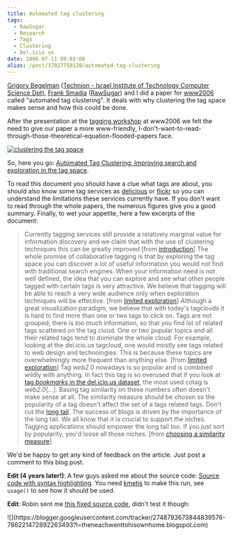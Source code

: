 ```yaml
---
title: Automated tag clustering
tags:
  - RawSugar
  - Research
  - Tags
  - Clustering
  - Del.icio.us
date: 2006-07-11 09:03:00
alias: /post/37027750128/automated-tag-clustering
---
```


[Grigory Begelman](http://www.cs.technion.ac.il/%7Egbeg/) ([Technion - Israel Institute of Technology Computer Science Dpt)](http://www.cs.technion.ac.il/), [Frank Smadja](http://smadja.us/) ([RawSugar](http://www.rawsugar.com/)) and I did a paper for [www2006](http://www2006.org) called "automated tag clustering". It deals with why clustering the tag space makes sense and how this could be done.

After the presentation at the [tagging workshop](http://blog.rawsugar.com/wikka/wikka.php?wakka=HomePage) at www2006 we felt the need to give our paper a more www-friendly, I-don't-want-to-read-through-those-theoretical-equation-flooded-papers face.

[![clustering the tag space](http://i.imgur.com/40BW8.png "clustering the tag space")](http://tagging.pui.ch/automated_tag_clustering/#cluster)

So, here you go: [Automated Tag Clustering: Improving search and exploration in the tag space](http://tagging.pui.ch/automated_tag_clustering/).<!-- more -->

To read this document you should have a clue what tags are about, you should also know some tag services as [delicious](http://del.icio.us) or [flickr](http://www.flickr.com) so you can understand the limitations these services currently have. If you don't want to read through the whole papers, the numerous figures give you a good summary. Finally, to wet your appetite, here a few excerpts of the document:

> Currently tagging services still provide a relatively marginal value for information discovery and we claim that with the use of clustering techniques this can be greatly improved [from [introduction](http://tagging.pui.ch/automated_tag_clustering/#p_motivation)]
> The whole promise of collaborative tagging is that by exploring the tag space you can discover a lot of useful information you would not find with traditional search engines. When your information need is not well defined, the idea that you can explore and see what other people tagged with certain tags is very attractive. We believe that tagging will be able to reach a very wide audience only when exploration techniques will be effective. [from [limited exploration](http://tagging.pui.ch/automated_tag_clustering/#p_exploration)]
> Although a great visualization paradigm, we believe that with today's tagclouds it is hard to find more than one or two tags to click on. Tags are not grouped, there is too much information, so that you find lot of related tags scattered on the tag cloud. One or two popular topics and all their related tags tend to dominate the whole cloud. For example, looking at the del.icio.us tagcloud, one would mostly see tags related to web design and technologies. This is because these topics are overwhelmingly more frequent than anything else. [from [limited exploration](http://tagging.pui.ch/automated_tag_clustering/#p_exploration)]
> Tag _web2.0_ nowadays is so popular and is combined wildly with anything. In fact this tag is so overused that if you look at [tag _bookmarks_ in the del.icio.us dataset](http://del.icio.us/tag/bookmarks), the most used cotag is _web2.0_[&hellip;]. Basing tag similarity on these numbers often doesn't make sense at all. The similarity measure should be chosen so the popularity of a tag doesn't affect the set of a tags related tags. Don't cut the [long tail](http://en.wikipedia.org/wiki/Long_tail). The success of blogs is driven by the importance of the long tail. We all know that it is crucial to support the niches. Tagging applications should empower the long tail too. If you just sort by popularity, you'd loose all those niches. [from [choosing a similarity measure](http://tagging.pui.ch/automated_tag_clustering/#p_similarity)]

We'd be happy to get any kind of feedback on the article. Just post a comment to this blog post.

**Edit (4 years later!)**: A few guys asked me about the source code: [Source code with syntax highlighting](http://pastie.org/1098455).
You need [kmetis](http://people.sc.fsu.edu/~jburkardt/c_src/kmetis/kmetis.html) to make this run, see `usage()` to see how it should be used.

**Edit**: Robin sent me [this fixed source code](http://pastie.org/3549928), didn't test it though:

<div class="blogger-post-footer">![](https://blogger.googleusercontent.com/tracker/2748783673844839576-786221472892263493?l=theneachwenttohisownhome.blogspot.com)</div>